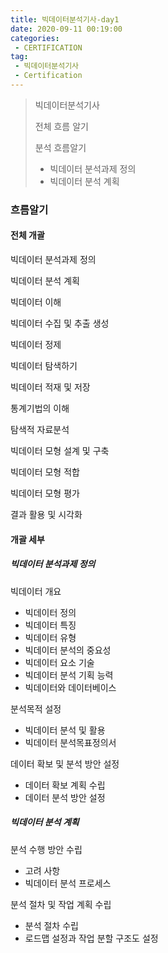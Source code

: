 ```yaml
---
title: 빅데이터분석기사-day1
date: 2020-09-11 00:19:00
categories:
 - CERTIFICATION
tag:
 - 빅데이터분석기사
 - Certification
---
```


> 빅데이터분석기사
>
> 전체 흐름 알기
>
> 분석 흐름알기
>
> - 빅데이터 분석과제 정의
> - 빅데이터 분석 계획

### 흐름알기

#### 전체 개괄

빅데이터 분석과제 정의

빅데이터 분석 계획

빅데이터 이해

빅데이터 수집 및 추출 생성

빅데이터 정제

빅데이터 탐색하기

빅데이터 적재 및 저장

통계기법의 이해

탐색적 자료분석

빅데이터 모형 설계 및 구축

빅데이터 모형 적합

빅데이터 모형 평가

결과 활용 및 시각화



#### 개괄 세부

##### 빅데이터 분석과제 정의

빅데이터 개요

- 빅데이터 정의
- 빅데이터 특징
- 빅데이터 유형
- 빅데이터 분석의 중요성
- 빅데이터 요소 기술
- 빅데이터 분석 기획 능력
- 빅데이터와 데이터베이스

분석목적 설정

- 빅데이터 분석 및 활용
- 빅데이터 분석목표정의서

데이터 확보 및 분석 방안 설정

- 데이터 확보 계획 수립
- 데이터 분석 방안 설정



##### 빅데이터 분석 계획

분석 수행 방안 수립

- 고려 사항
- 빅데이터 분석 프로세스

분석 절차 및 작업 계획 수립

- 분석 절차 수립
- 로드맵 설정과 작업 분할 구조도 설정